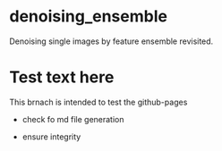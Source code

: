 # denoising_ensemble
Denoising single images by feature ensemble revisited. 

# Test text here
This brnach is intended to test the github-pages

- check fo md file generation

- ensure integrity
